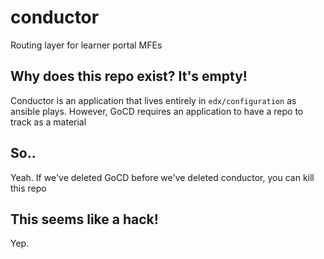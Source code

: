 # conductor
Routing layer for learner portal MFEs

## Why does this repo exist?  It's empty!

Conductor is an application that lives entirely in `edx/configuration` as ansible
plays.  However, GoCD requires an application to have a repo to track as a material

## So..

Yeah.  If we've deleted GoCD before we've deleted conductor, you can kill this repo

## This seems like a hack!

Yep. 
